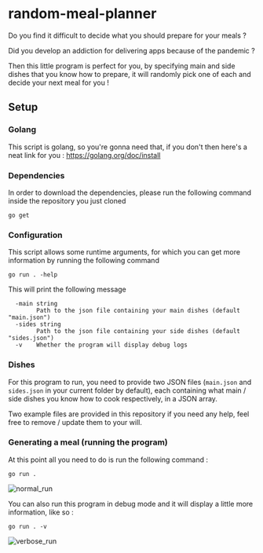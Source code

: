 # random-meal-planner

Do you find it difficult to decide what you should prepare for your meals ?

Did you develop an addiction for delivering apps because of the pandemic ? 

Then this little program is perfect for you, by specifying main and side dishes
that you know how to prepare, it will randomly pick one of each and decide your
next meal for you !

## Setup

### Golang

This script is golang, so you're gonna need that, if you don't then here's a 
neat link for you : https://golang.org/doc/install

### Dependencies

In order to download the dependencies, please run the following command inside
the repository you just cloned

`go get`

### Configuration

This script allows some runtime arguments, for which you can get more 
information by running the following command

`go run . -help`

This will print the following message

```
  -main string
        Path to the json file containing your main dishes (default "main.json")
  -sides string
        Path to the json file containing your side dishes (default "sides.json")
  -v    Whether the program will display debug logs
```

### Dishes

For this program to run, you need to provide two JSON files (`main.json` and 
`sides.json` in your current folder by default), each containing what main / 
side dishes you know how to cook respectively, in a JSON array.

Two example files are provided in this repository if you need any help, feel 
free to remove / update them to your will.

### Generating a meal (running the program)

At this point all you need to do is run the following command : 

`go run .`

![normal_run](https://i.imgur.com/njkOkHT.png)

You can also run this program in debug mode and it will display a little more
information, like so :

`go run . -v`

![verbose_run](https://i.imgur.com/zO2i4va.png)